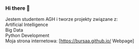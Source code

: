 ### Hi there 👋
Jestem studentem AGH i tworze projekty związane z:  
Artificial Intelligence  
Big Data  
Python Development  
Moja strona internetowa:  [https://bursaa.github.io/ Webpage]
<!--
**Bursaa/Bursaa** is a ✨ _special_ ✨ repository because its `README.md` (this file) appears on your GitHub profile.

Here are some ideas to get you started:

- 🔭 I’m currently working on ...
- 🌱 I’m currently learning ...
- 👯 I’m looking to collaborate on ...
- 🤔 I’m looking for help with ...
- 💬 Ask me about ...
- 📫 How to reach me: ...
- 😄 Pronouns: ...
- ⚡ Fun fact: ...
-->
